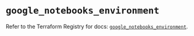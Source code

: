 # `google_notebooks_environment`

Refer to the Terraform Registry for docs: [`google_notebooks_environment`](https://registry.terraform.io/providers/hashicorp/google/6.45.0/docs/resources/notebooks_environment).
